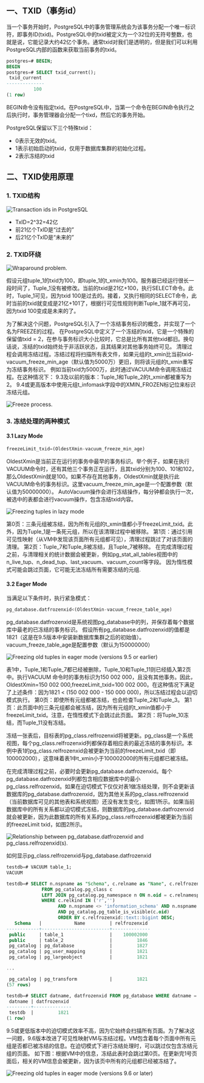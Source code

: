 ## 一、TXID（事务id）

当一个事务开始时，PostgreSQL中的事务管理系统会为该事务分配一个唯一标识符，即事务ID(txid)。PostgreSQL中的txid被定义为一个32位的无符号整数，也就是说，它能记录大约42亿个事务。通常txid对我们是透明的，但是我们可以利用PostgreSQL内部的函数来获取当前事务的txid。

```sql
postgres=# BEGIN;
BEGIN
postgres=# SELECT txid_current();
 txid_current 
--------------
          100
(1 row)
```

BEGIN命令没有指定txid。在PostgreSQL中，当第一个命令在BEGIN命令执行之后执行时，事务管理器会分配一个tixd，然后它的事务开始。

PostgreSQL保留以下三个特殊txid：
- 0表示无效的txid。
- 1表示初始启动的txid，仅用于数据库集群的初始化过程。
- 2表示冻结的txid

## 二、TXID使用原理

### 1. TXID结构

![Transaction ids in PostgreSQL](./images/fig-5-01.png)

- TxID=2^32=42亿
- 前21亿个TxID是“过去的”
- 后21亿个TxID是“未来的”

### 2. TXID环绕

![Wraparound problem.](./images/fig-5-20.png)

假设元组tuple_1的txid为100，即tuple_1的t_xmin为100。服务器已经运行很长一段时间了，Tuple_1没有被修改。当前的txid是21亿+100，执行SELECT命令。此时，Tuple_1可见，因为txid 100是过去的。接着，又执行相同的SELECT命令，此时当前的txid就变成是21亿+101了，根据行可见性规则判断Tuple_1就不再可见，因为txid 100变成是未来的了。

为了解决这个问题，PostgreSQL引入了一个冻结事务标识的概念，并实现了一个名为FREEZE的过程。
在PostgreSQL中定义了一个冻结的txid，它是一个特殊的保留值txid = 2，在参与事务标识大小比较时，它总是比所有其他txid都旧。换句话说，冻结的txid始终处于非活跃状态，且其结果对其他事务始终可见。
清理过程会调用冻结过程。冻结过程将扫描所有表文件，如果元组的t_xmin比当前txid- vacuum_freeze_min_age（默认值为5000万）更旧，则将该元组的t_xmin重写为冻结事务标识。
例如当前txid为5000万，此时通过VACUUM命令调用冻结过程。在这种情况下：
9.3及以前的版本：Tuple_1和Tuple_2的t_xmin都被重写为2。
9.4或更高版本中使用元组t_infomask字段中的XMIN_FROZEN标记位来标识冻结元组。

![Freeze process.](./images/fig-5-21.png)

### 3. 冻结处理的两种模式

#### 3.1 Lazy Mode

```sql
freezeLimit_txid=(OldestXmin-vacuum_freeze_min_age)
```
OldestXmin是当前正在运行的事务中最早的事务标识。举个例子，如果在执行VACUUM命令时，还有其他三个事务正在运行，且其txid分别为100、101和102，那么OldestXmin就是100。如果不存在其他事务，OldestXmin就是执行此VACUUM命令的事务标识。这里vacuum_freeze_min_age是一个配置参数（默认值为50000000）。
AutoVacuum操作会进行冻结操作，每分钟都会执行一次，被选中的表都会进行vacuum操作，包含冻结txid内容。

![Freezing tuples in lazy mode](./images/fig-6-03.png)

第0页：三条元组被冻结，因为所有元组的t_xmin值都小于freezeLimit_txid。此外，因为Tuple_1是一条死元组，所以在该清理过程中被移除。
第1页：通过引用可见性映射（从VM中发现该页面所有元组都可见），清理过程跳过了对该页面的清理。
第2页：Tuple_7和Tuple_8被冻结，且Tuple_7被移除。
在完成清理过程之前，与清理相关的统计数据会被更新，例如pg_stat_all_tables视图中的n_live_tup、n_dead_tup、last_vacuum、vacuum_count等字段。
因为惰性模式可能会跳过页面，它可能无法冻结所有需要冻结的元组.

#### 3.2 Eager Mode

当满足以下条件时，执行紧急模式：

```sql
pg_database.datfrozenxid<(OldestXmin-vacuum_freeze_table_age)
```

pg_database.datfrozenxid是系统视图pg_database中的列，并保存着每个数据库中最老的已冻结的事务标识。
假设所有pg_database.datfrozenxid的值都是1821（这是在9.5版本中安装新数据库集群之后的初始值）。vacuum_freeze_table_age是配置参数（默认为150000000）

![Freezing old tuples in eager mode (versions 9.5 or earlier)](./images/fig-6-04.png)

表1中，Tuple_1和Tuple_7都已经被删除，Tuple_10和Tuple_11则已经插入第2页中。执行VACUUM 命令时的事务标识为150 002 000，且没有其他事务。因此，OldestXmin=150 002 000,freezeLimit_txid=100 002 000。在这种情况下满足了上述条件：因为1821 < (150 002 000 - 150 000 000)，所以冻结过程会以迫切模式执行。
第0页：即使所有元组都被冻结，也会检查Tuple_2和Tuple_3。
第1页：此页面中的三条元组都会被冻结，因为所有元组的t_xmin值都小于 freezeLimit_txid。注意，在惰性模式下会跳过此页面。
第2页：将Tuple_10冻结，而Tuple_11没有冻结。

冻结一张表后，目标表的pg_class.relfrozenxid将被更新。pg_class是一个系统视图，每个pg_class.relfrozenxid列都保存着相应表的最近冻结的事务标识。本例中表1的pg_class.relfrozenxid会被更新为当前的freezeLimit_txid（即100002000），这意味着表1中t_xmin小于100002000的所有元组都已被冻结。

在完成清理过程之前，必要时会更新pg_database.datfrozenxid。每个pg_database.datfrozenxid列都包含相应数据库中的最小pg_class.relfrozenxid。如果在迫切模式下仅仅对表1做冻结处理，则不会更新该数据库的pg_database.datfrozenxid，因为其他关系的pg_class.relfrozenxid（当前数据库可见的其他表和系统视图）还没有发生变化，如图1所示。如果当前数据库中的所有关系都以迫切模式冻结，则数据库的pg_database.datfrozenxid就会被更新，因为此数据库的所有关系的pg_class.relfrozenxid都被更新为当前的freezeLimit txid，如图2所示。

![Relationship between pg_database.datfrozenxid and pg_class.relfrozenxid(s).](./images/fig-6-05.png)

如何显示pg_class.relfrozenxid与pg_database.datfrozenxid

```sql
testdb=# VACUUM table_1;
VACUUM

testdb=# SELECT n.nspname as "Schema", c.relname as "Name", c.relfrozenxid
             FROM pg_catalog.pg_class c
             LEFT JOIN pg_catalog.pg_namespace n ON n.oid = c.relnamespace
             WHERE c.relkind IN ('r','')
                   AND n.nspname <> 'information_schema' AND n.nspname !~ '^pg_toast'
                   AND pg_catalog.pg_table_is_visible(c.oid)
                   ORDER BY c.relfrozenxid::text::bigint DESC;
   Schema   |            Name         | relfrozenxid 
------------+-------------------------+--------------
 public     | table_1                 |    100002000
 public     | table_2                 |         1846
 pg_catalog | pg_database             |         1827
 pg_catalog | pg_user_mapping         |         1821
 pg_catalog | pg_largeobject          |         1821

...

 pg_catalog | pg_transform            |         1821
(57 rows)

testdb=# SELECT datname, datfrozenxid FROM pg_database WHERE datname = 'testdb';
 datname | datfrozenxid 
---------+--------------
 testdb  |         1821
(1 row)
```

9.5或更低版本中的迫切模式效率不高，因为它始终会扫描所有页面。为了解决这一问题，9.6版本改进了可见性映射VM与冻结过程。VM包含着每个页面中所有元组是否都已被冻结的信息。在迫切模式下进行冻结处理时，可以跳过仅包含冻结元组的页面。
如下图：根据VM中的信息，冻结此表时会跳过第0页。在更新完1号页面后，相关的VM信息会被更新，因为该页中所有的元组都已经被冻结了。

![Freezing old tuples in eager mode (versions 9.6 or later)](./images/fig-6-06.png)